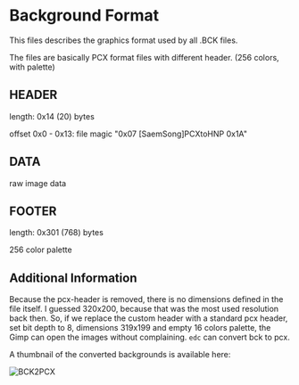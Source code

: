 Background Format
=================

This files describes the graphics format used by all .BCK files.

The files are basically PCX format files with different header.
(256 colors, with palette)

HEADER
------

length: 0x14 (20) bytes

offset 0x0 - 0x13: file magic "0x07 [SaemSong]PCXtoHNP 0x1A"

DATA
----

raw image data

FOOTER
------

length: 0x301 (768) bytes

256 color palette

Additional Information
----------------------

Because the pcx-header is removed, there is no dimensions defined in the file
itself. I guessed 320x200, because that was the most used resolution back then.
So, if we replace the custom header with a standard pcx header, set bit depth
to 8, dimensions 319x199 and empty 16 colors palette, the Gimp can open the
images without complaining.
```edc``` can convert bck to pcx.

A thumbnail of the converted backgrounds is available here:

![BCK2PCX](imgs/eracha_bck2pcx.png)
